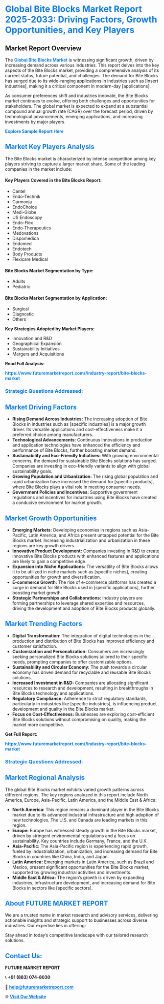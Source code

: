<h1 style="color: #007BFF;">Global Bite Blocks Market Report 2025-2033: Driving Factors, Growth Opportunities, and Key Players</h1>

<section id="overview">
<h2>Market Report Overview</h2>
<p>The <a href="https://www.futuremarketreport.com//industry-report/bite-blocks-market" style="color: #007BFF; text-decoration: none;"><strong>Global Bite Blocks Market</strong></a> is witnessing significant growth, driven by increasing demand across various industries. This report delves into the key aspects of the Bite Blocks market, providing a comprehensive analysis of its current status, future potential, and challenges. The demand for Bite Blocks has surged due to its wide-ranging applications in industries such as [insert industries], making it a critical component in modern-day [applications].</p>
<p>As consumer preferences shift and industries innovate, the Bite Blocks market continues to evolve, offering both challenges and opportunities for stakeholders. The global market is expected to expand at a substantial compound annual growth rate (CAGR) over the forecast period, driven by technological advancements, emerging applications, and increasing investments by major players.</p>
</section>

<section id="overview">
<p><a href="https://www.futuremarketreport.com//request-sample/reportId=56579" style="color: #007BFF; text-decoration: none;"><strong>Explore Sample Report Here</strong></a></p>
</section>

<section id="key-players">
<h2 style="color: #007BFF;">Market Key Players Analysis</h2>
<p>The Bite Blocks market is characterized by intense competition among key players striving to capture a larger market share. Some of the leading companies in the market include:</p>
<h4>Key Players Covered in the Bite Blocks Report:</h4>
<ul><li>Cantel</li><li>Endo-Technik</li><li>Carmonja</li><li>EndoChoice</li><li>Medi-Globe</li><li>US Endoscopy</li><li>Endo-Flex</li><li>Endo-Therapeutics</li><li>Medovations</li><li>Dispomedica</li><li>Endomed</li><li>Endotech</li><li>Body Products</li><li>Flexicare Medical</li></ul>
<h4>Bite Blocks Market Segmentation by Type:</h4>
<ul><li>Adults</li><li>Pediatric</li></ul>

<h4>Bite Blocks Market Segmentation by Application:</h4>
<ul><li>Surgical</li><li>Diagnostic</li><li>Others</li></ul>
<p><strong>Key Strategies Adopted by Market Players:</strong></p>
<ul>
<li>Innovation and R&D</li>
<li>Geographical Expansion</li>
<li>Sustainability Initiatives</li>
<li>Mergers and Acquisitions</li>
</ul>
</section>

<section>
<p><strong>Read Full Analysis: </strong></p><a href="https://www.futuremarketreport.com//industry-report/bite-blocks-market" style="color: #007BFF; text-decoration: none;"><strong>https://www.futuremarketreport.com//industry-report/bite-blocks-market</strong></a>
<h3 style="color: #007BFF;">Strategic Questions Addressed:</h3>
</section>

<section id="driving-factors">
<h2 style="color: #007BFF;">Market Driving Factors</h2>
<ul>
<li><strong>Rising Demand Across Industries:</strong> The increasing adoption of Bite Blocks in industries such as [specific industries] is a major growth driver. Its versatile applications and cost-effectiveness make it a preferred choice among manufacturers.</li>
<li><strong>Technological Advancements:</strong> Continuous innovations in production and application technologies have enhanced the efficiency and performance of Bite Blocks, further boosting market demand.</li>
<li><strong>Sustainability and Eco-Friendly Initiatives:</strong> With growing environmental concerns, the demand for sustainable Bite Blocks solutions has surged. Companies are investing in eco-friendly variants to align with global sustainability goals.</li>
<li><strong>Growing Population and Urbanization:</strong> The rising global population and rapid urbanization have increased the demand for [specific products], where Bite Blocks plays a vital role in meeting consumer needs.</li>
<li><strong>Government Policies and Incentives:</strong> Supportive government regulations and incentives for industries using Bite Blocks have created a conducive environment for market growth.</li>
</ul>
</section>

<section id="growth-opportunities">
<h2 style="color: #007BFF;">Market Growth Opportunities</h2>
<ul>
<li><strong>Emerging Markets:</strong> Developing economies in regions such as Asia-Pacific, Latin America, and Africa present untapped potential for the Bite Blocks market. Increasing industrialization and urbanization in these regions are key growth drivers.</li>
<li><strong>Innovative Product Development:</strong> Companies investing in R&D to create innovative Bite Blocks products with enhanced features and applications are likely to gain a competitive edge.</li>
<li><strong>Expansion into Niche Applications:</strong> The versatility of Bite Blocks allows it to be utilized in niche markets such as [specific niches], creating opportunities for growth and diversification.</li>
<li><strong>E-commerce Growth:</strong> The rise of e-commerce platforms has created a surge in demand for Bite Blocks used in [specific applications], further boosting market growth.</li>
<li><strong>Strategic Partnerships and Collaborations:</strong> Industry players are forming partnerships to leverage shared expertise and resources, driving the development and adoption of Bite Blocks products globally.</li>
</ul>
</section>

<section id="trending-factors">
<h2 style="color: #007BFF;">Market Trending Factors</h2>
<ul>
<li><strong>Digital Transformation:</strong> The integration of digital technologies in the production and distribution of Bite Blocks has improved efficiency and customer satisfaction.</li>
<li><strong>Customization and Personalization:</strong> Consumers are increasingly seeking personalized Bite Blocks solutions tailored to their specific needs, prompting companies to offer customizable options.</li>
<li><strong>Sustainability and Circular Economy:</strong> The push towards a circular economy has driven demand for recyclable and reusable Bite Blocks solutions.</li>
<li><strong>Increased Investment in R&D:</strong> Companies are allocating significant resources to research and development, resulting in breakthroughs in Bite Blocks technology and applications.</li>
<li><strong>Regulatory Compliance:</strong> Adherence to strict regulatory standards, particularly in industries like [specific industries], is influencing product development and quality in the Bite Blocks market.</li>
<li><strong>Focus on Cost-Effectiveness:</strong> Businesses are exploring cost-efficient Bite Blocks solutions without compromising on quality, making the market more competitive.</li>
</ul>
</section>

<section>
<p><strong>Get Full Report: </strong></p><a href="https://www.futuremarketreport.com//industry-report/bite-blocks-market" style="color: #007BFF; text-decoration: none;"><strong>https://www.futuremarketreport.com//industry-report/bite-blocks-market</strong></a>
<h3 style="color: #007BFF;">Strategic Questions Addressed:</h3>
</section>


<section id="regional-analysis">
<h2 style="color: #007BFF;">Market Regional Analysis</h2>
<p>The global Bite Blocks market exhibits varied growth patterns across different regions. The key regions analyzed in this report include North America, Europe, Asia-Pacific, Latin America, and the Middle East & Africa:</p>
<ul>
<li><strong>North America:</strong> This region remains a dominant player in the Bite Blocks market due to its advanced industrial infrastructure and high adoption of new technologies. The U.S. and Canada are leading markets in this region.</li>
<li><strong>Europe:</strong> Europe has witnessed steady growth in the Bite Blocks market, driven by stringent environmental regulations and a focus on sustainability. Key countries include Germany, France, and the U.K.</li>
<li><strong>Asia-Pacific:</strong> The Asia-Pacific region is experiencing rapid growth, fueled by industrialization, urbanization, and increasing demand for Bite Blocks in countries like China, India, and Japan.</li>
<li><strong>Latin America:</strong> Emerging markets in Latin America, such as Brazil and Mexico, present significant opportunities for the Bite Blocks market, supported by growing industrial activities and investments.</li>
<li><strong>Middle East & Africa:</strong> The region’s growth is driven by expanding industries, infrastructure development, and increasing demand for Bite Blocks in sectors like [specific sectors].</li>
</ul>
</section>

<footer>
<h2 style="color: #007BFF;">About FUTURE MARKET REPORT</h2>
<p>We are a trusted name in market research and advisory services, delivering actionable insights and strategic support to businesses across diverse industries. Our expertise lies in offering:</p>

<p>Stay ahead in today’s competitive landscape with our tailored research solutions.</p>

<h2 style="color: #007BFF;">Contact Us:</h2>
<p><strong>FUTURE MARKET REPORT</strong></p>
<p>📞 <strong>+91 (883) 074-8030</strong></p>
<p>📧 <strong><a href="mailto:help@futuremarketreport.com" style="color: #007BFF;">help@futuremarketreport.com</a></strong></p>
<p>🌐 <strong><a href="https://www.futuremarketreport.com/" style="color: #007BFF;">Visit Our Website</a></strong></p>
</footer>